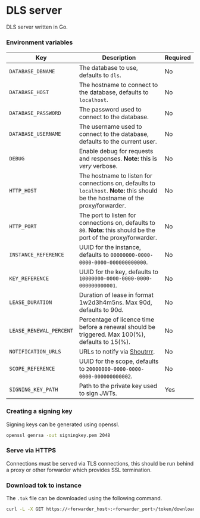 # DLS server

DLS server written in Go.

### Environment variables

| Key                     | Description                                                                                                                       | Required |
|-------------------------|-----------------------------------------------------------------------------------------------------------------------------------|----------|
| `DATABASE_DBNAME`       | The database to use, defaults to `dls`.                                                                                           | No       |
| `DATABASE_HOST`         | The hostname to connect to the database, defaults to `localhost`.                                                                 | No       |
| `DATABASE_PASSWORD`     | The password used to connect to the database.                                                                                     | No       |
| `DATABASE_USERNAME`     | The username used to connect to the database, defaults to the current user.                                                       | No       |
| `DEBUG`                 | Enable debug for requests and responses. **Note:** this is *very* verbose.                                                        | No       |
| `HTTP_HOST`             | The hostname to listen for connections on, defaults to `localhost`. **Note:** this should be the hostname of the proxy/forwarder. | No       |
| `HTTP_PORT`             | The port to listen for connections on, defaults to `80`. **Note:** this should be the port of the proxy/forwarder.                | No       |
| `INSTANCE_REFERENCE`    | UUID for the instance, defaults to `00000000-0000-0000-0000-000000000000`.                                                        | No       |
| `KEY_REFERENCE`         | UUID for the key, defaults to `10000000-0000-0000-0000-000000000001`.                                                             | No       |
| `LEASE_DURATION`        | Duration of lease in format 1w2d3h4m5ns. Max 90d, defaults to 90d.                                                                | No       |
| `LEASE_RENEWAL_PERCENT` | Percentage of licence time before a renewal should be triggered. Max 100(%), defaults to 15(%).                                   | No       |
| `NOTIFICATION_URLS`     | URLs to notify via [Shoutrrr](https://github.com/containrrr/shoutrrr).                                                            | No       |                                                            
| `SCOPE_REFERENCE`       | UUID for the scope, defaults to `20000000-0000-0000-0000-000000000002`.                                                           | No       |
| `SIGNING_KEY_PATH`      | Path to the private key used to sign JWTs.                                                                                        | Yes      |

### Creating a signing key

Signing keys can be generated using openssl.

```sh
openssl genrsa -out signingkey.pem 2048 
```

### Serve via HTTPS

Connections must be served via TLS connections, this should be run behind a proxy or other forwarder which provides SSL termination.

### Download tok to instance

The `.tok` file can be downloaded using the following command.

```sh
curl -L -X GET https://<forwarder_host>:<forwarder_port>/token/download -o /etc/nvidia/ClientConfigToken/client_configuration_token_$(date '+%d-%m-%Y-%H-%M-%S').tok
```
